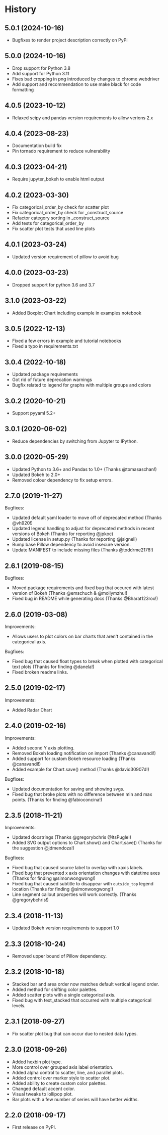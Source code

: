 History
=======

5.0.1 (2024-10-16)
------------------

* Bugfixes to render project description correctly on PyPi

5.0.0 (2024-10-16)
------------------

* Drop support for Python 3.8
* Add support for Python 3.11
* Fixes bad cropping in png introduced by changes to chrome webdriver
* Add support and recommendation to use make black for code formatting

4.0.5 (2023-10-12)
------------------

* Relaxed scipy and pandas version requirements to allow verions 2.x

4.0.4 (2023-08-23)
------------------

* Documentation build fix
* Pin tornado requirement to reduce vulnerability

4.0.3 (2023-04-21)
------------------

* Require jupyter_bokeh to enable html output

4.0.2 (2023-03-30)
------------------

* Fix categorical_order_by check for scatter plot
* Fix categorical_order_by check for _construct_source
* Refactor category sorting in _construct_source
* Add tests for categorical_order_by
* Fix scatter plot tests that used line plots

4.0.1 (2023-03-24)
------------------

* Updated version requirement of pillow to avoid bug

4.0.0 (2023-03-23)
------------------

* Dropped support for python 3.6 and 3.7

3.1.0 (2023-03-22)
------------------

* Added Boxplot Chart including example in examples notebook

3.0.5 (2022-12-13)
------------------

* Fixed a few errors in example and tutorial notebooks
* Fixed a typo in requirements.txt

3.0.4 (2022-10-18)
------------------

* Updated package requirements
* Got rid of future deprecation warnings
* Bugfix related to legend for graphs with multiple groups and colors

3.0.2 (2020-10-21)
------------------

* Support pyyaml 5.2+

3.0.1 (2020-06-02)
------------------

* Reduce dependencies by switching from Jupyter to IPython.

3.0.0 (2020-05-29)
------------------

* Updated Python to 3.6+ and Pandas to 1.0+ (Thanks @tomasaschan!)
* Updated Bokeh to 2.0+
* Removed colour dependency to fix setup errors.

2.7.0 (2019-11-27)
------------------

Bugfixes:

* Updated default yaml loader to move off of
  deprecated method (Thanks @vh920!)
* Updated legend handling to adjust for deprecated methods
  in recent versions of Bokeh (Thanks for reporting @jpkoc)
* Updated license in setup.py (Thanks for reporting @jsignell)
* Bump base Pillow dependency to avoid insecure version.
* Update MANIFEST to include missing files (Thanks @toddrme2178!)

2.6.1 (2019-08-15)
------------------

Bugfixes:

* Moved package requirements and fixed bug that occured with
  latest version of Bokeh (Thanks @emschuch & @mollymzhu!)
* Fixed bug in README while generating docs (Thanks @Bharat123rox!)

2.6.0 (2019-03-08)
------------------

Improvements:

* Allows users to plot colors on bar charts that aren't contained in the
  categorical axis.


Bugfixes:

* Fixed bug that caused float types to break when plotted with categorical
  text plots (Thanks for finding @danela!)
* Fixed broken readme links.

2.5.0 (2019-02-17)
------------------

Improvements:

* Added Radar Chart

2.4.0 (2019-02-16)
------------------

Improvements:

* Added second Y axis plotting.
* Removed Bokeh loading notification on import (Thanks @canavandl!)
* Added support for custom Bokeh resource loading (Thanks @canavandl!)
* Added example for Chart.save() method (Thanks @david30907d!)

Bugfixes:

* Updated documentation for saving and showing svgs.
* Fixed bug that broke plots with no difference between min and max
  points. (Thanks for finding @fabioconcina!)

2.3.5 (2018-11-21)
------------------

Improvements:

* Updated docstrings (Thanks @gregorybchris @ItsPugle!)
* Added SVG output options to Chart.show() and Chart.save()
  (Thanks for the suggestion @jdmendoza!)

Bugfixes:

* Fixed bug that caused source label to overlap with xaxis labels.
* Fixed bug that prevented x axis orientation changes
  with datetime axes (Thanks for finding @simonwongwong!)
* Fixed bug that caused subtitle to disappear
  with `outside_top` legend location (Thanks for finding @simonwongwong!)
* Line segment callout properties will work
  correctly. (Thanks @gregorybchris!)

2.3.4 (2018-11-13)
------------------

* Updated Bokeh version requirements to support 1.0

2.3.3 (2018-10-24)
------------------

* Removed upper bound of Pillow dependency.

2.3.2 (2018-10-18)
------------------

* Stacked bar and area order now matches default vertical legend order.
* Added method for shifting color palettes.
* Added scatter plots with a single categorical axis.
* Fixed bug with text_stacked that occurred with multiple categorical levels.

2.3.1 (2018-09-27)
------------------

* Fix scatter plot bug that can occur due to nested data types.

2.3.0 (2018-09-26)
------------------

* Added hexbin plot type.
* More control over grouped axis label orientation.
* Added alpha control to scatter, line, and parallel plots.
* Added control over marker style to scatter plot.
* Added ability to create custom color palettes.
* Changed default accent color.
* Visual tweaks to lollipop plot.
* Bar plots with a few number of series will have better widths.


2.2.0 (2018-09-17)
------------------

* First release on PyPI.
